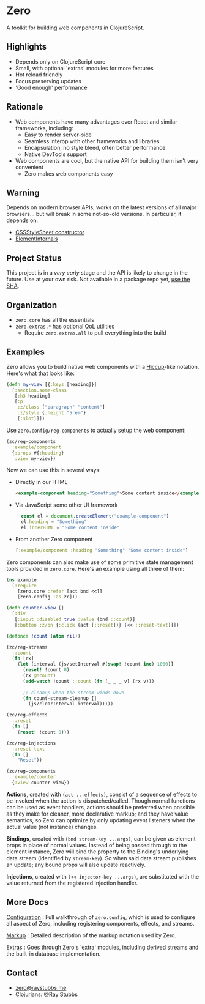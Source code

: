 # Zero
A toolkit for building web components in ClojureScript.

## Highlights
- Depends only on ClojureScript core
- Small, with optional 'extras' modules for more features
- Hot reload friendly
- Focus preserving updates
- 'Good enough' performance

## Rationale
- Web components have many advantages over React and similar frameworks, including:
    - Easy to render server-side
    - Seamless interop with other frameworks and libraries
    - Encapsulation, no style bleed, often better performance
    - Native DevTools support
- Web components are cool, but the native API for building them isn't very convenient
    - Zero makes web components easy

## Warning
Depends on modern browser APIs, works on the latest versions of all
major browsers... but will break in some not-so-old versions.  In particular,
it depends on:
+ [CSSStyleSheet constructor](https://caniuse.com/mdn-api_cssstylesheet_cssstylesheet)
+ [ElementInternals](https://caniuse.com/mdn-api_elementinternals)

## Project Status
This project is in a _very early_ stage and the API is likely to change
in the future.  Use at your own risk.  Not available in a package
repo yet, [use the SHA](https://clojure.org/news/2018/01/05/git-deps).

## Organization
- `zero.core` has all the essentials
- `zero.extras.*` has optional QoL utilities
  + Require `zero.extras.all` to pull everything into the build

## Examples
Zero allows you to build native web components with a [Hiccup][hiccup]-like
notation.  Here's what that looks like:

```clojure
(defn my-view [{:keys [heading]}]
  [:section.some-class
   [:h3 heading]
   [:p
    :z/class ["paragraph" "content"]
    :z/style {:height "5rem"}
    [:slot]]])
```

Use `zero.config/reg-components` to actually setup the web component:
```clojure
(zc/reg-components
  :example/component
  {:props #{:heading}
   :view my-view})
```

Now we can use this in several ways:
- Directly in our HTML
  ```html
  <example-component heading="Something">Some content inside</example-component>
  ```
- Via JavaScript some other UI framework
  ```javascript
    const el = document.createElement("example-component")
    el.heading = "Something"
    el.innerHTML = "Some content inside"
  ```
- From another Zero component
  ```clojure
  [:example/component :heading "Something" "Some content inside"]
  ```

Zero components can also make use of some primitive state management tools provided
in `zero.core`.  Here's an example using all three of them:

```clojure
(ns example
  (:require
    [zero.core :refer [act bnd <<]]
    [zero.config :as zc]))

(defn counter-view []
  [:div
   [:input :disabled true :value (bnd ::count)]
   [:button :z/on {:click (act [::reset])} (<< ::reset-text)]])

(defonce !count (atom nil))

(zc/reg-streams
  ::count
  (fn [rx]
    (let [interval (js/setInterval #(swap! !count inc) 1000)]
      (reset! !count 0)
      (rx @!count)
      (add-watch !count ::count (fn [_ _ _ v] (rx v)))
    
      ;; cleanup when the stream winds down
      (fn count-stream-cleanup []
        (js/clearInterval interval)))))

(zc/reg-effects
  ::reset
  (fn []
    (reset! !count 0)))

(zc/reg-injections
  ::reset-text
  (fn []
    "Reset"))

(zc/reg-components
  :example/counter
  {:view counter-view})
```

**Actions**, created with `(act ...effects)`, consist of a sequence of effects to be
invoked when the action is dispatched/called.  Though normal functions can be
used as event handlers, actions should be preferred when possible as they make
for cleaner, more declarative markup; and they have value semantics, so Zero
can optimize by only updating event listeners when the actual value (not
instance) changes.

**Bindings**, created with `(bnd stream-key ...args)`, can be given as element props in
place of normal values.  Instead of being passed through to the element instance,
Zero will bind the property to the Binding's underlying data stream (identified by `stream-key`).
So when said data stream publishes an update; any bound props will also update reactively.

**Injections**, created with `(<< injector-key ...args)`, are substituted with the
value returned from the registered injection handler.

## More Docs

[Configuration](doc/Configuration.md)
: Full walkthrough of `zero.config`, which is used to configure all aspect of Zero,
  including registering components, effects, and streams.

[Markup](doc/Markup.md)
: Detailed description of the markup notation used by Zero.

[Extras](doc/Extras.md)
: Goes through Zero's 'extra' modules, including derived streams and the built-in database implementation.

## Contact
- [zero@raystubbs.me](mailto:zero@raystubbs.me)
- Clojurians: [@Ray Stubbs](https://clojurians.slack.com/team/U062WV76S1W)

[wc]: https://developer.mozilla.org/en-US/docs/Web/API/Web_components
[hiccup]: https://github.com/weavejester/hiccup
[counter-demo]: https://raystubbs.github.io/zero/demos/counter/pub/index.html
[todomvc-demo]: https://raystubbs.github.io/zero/demos/todomvc/pub/index.html
[markup-doc]: doc/Markup.md
[delegates-focus]: https://developer.mozilla.org/en-US/docs/Web/API/ShadowRoot/delegatesFocus

